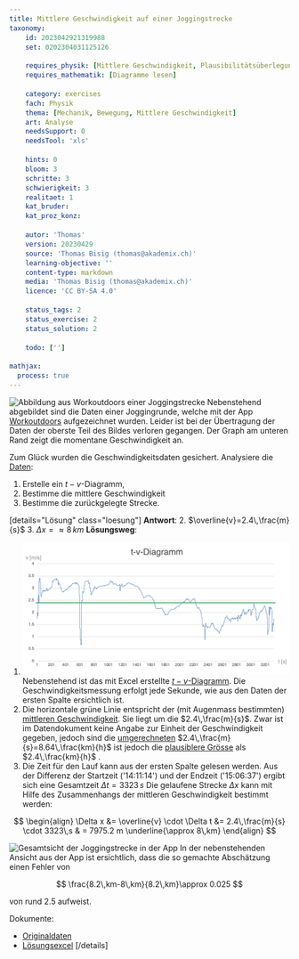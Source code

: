 ```yaml
---
title: Mittlere Geschwindigkeit auf einer Joggingstrecke
taxonomy:
	id: 2023042921319988
	set: 0202304031125126

	requires_physik: [Mittlere Geschwindigkeit, Plausibilitätsüberlegung, SI-Einheit, t-v-Diagramm]
	requires_mathematik: [Diagramme lesen]

	category: exercises
	fach: Physik
	thema: [Mechanik, Bewegung, Mittlere Geschwindigkeit]
	art: Analyse
	needsSupport: 0
	needsTool: 'xls'

	hints: 0
	bloom: 3
	schritte: 3
	schwierigkeit: 3
	realitaet: 1
	kat_bruder:
	kat_proz_konz:

	autor: 'Thomas'
	version: 20230429
	source: 'Thomas Bisig (thomas@akademix.ch)'
	learning-objective: ''
	content-type: markdown
	media: 'Thomas Bisig (thomas@akademix.ch)'
	licence: 'CC BY-SA 4.0'

	status_tags: 2
	status_exercise: 2
	status_solution: 2

	todo: ['']

mathjax:
  process: true
---
```

![Abbildung aus Workoutdoors einer Joggingstrecke](exercise-40-1.png?class=img_exercise)
Nebenstehend abgebildet sind die Daten einer Joggingrunde, welche mit der App [Workoutdoors](http://www.workoutdoors.com) aufgezeichnet wurden. Leider ist bei der Übertragung der Daten der oberste Teil des Bildes verloren gegangen. Der Graph am unteren Rand zeigt die momentane Geschwindigkeit an.

Zum Glück wurden die Geschwindigkeitsdaten gesichert. Analysiere die [Daten](exercise-40-daten.xlsx):
1. Erstelle ein $t-v$-Diagramm,
2. Bestimme die mittlere Geschwindigkeit
3. Bestimme die zurückgelegte Strecke.

[details="Lösung" class="loesung"]
**Antwort**:
2. $\overline{v}=2.4\,\frac{m}{s}$
3. $\Delta x=\approx 8\,km$
**Lösungsweg**:
1. ![Diagramm der Joggingstrecke](t-v-diagramm.png?class=img_exercise) Nebenstehend ist das mit Excel erstellte [$t-v$-Diagramm](/konzepte/konzept-1). Die Geschwindigkeitsmessung erfolgt jede Sekunde, wie aus den Daten der ersten Spalte ersichtlich ist.
2. Die horizontale grüne Linie entspricht der (mit Augenmass bestimmten) [mittleren Geschwindigkeit](/konzepte/konzept-1). Sie liegt um die $2.4\,\frac{m}{s}$. Zwar ist im Datendokument keine Angabe zur Einheit der Geschwindigkeit gegeben, jedoch sind die [umgerechneten](/konzepte/konzept-1) $2.4\,\frac{m}{s}=8.64\,\frac{km}{h}$ ist jedoch die [plausiblere Grösse](/konzepte/konzept-1) als $2.4\,\frac{km}{h}$ .
3. Die Zeit für den Lauf kann aus der ersten Spalte gelesen werden. Aus der Differenz der Startzeit ('14:11:14') und der Endzeit ('15:06:37') ergibt sich eine Gesamtzeit $\Delta t = 3323\,s$ Die gelaufene Strecke $\Delta x$ kann mit Hilfe des Zusammenhangs der mittleren Geschwindigkeit bestimmt werden:

$$
\begin{align}
\Delta x 	&= \overline{v} \cdot \Delta t
					&= 2.4\,\frac{m}{s} \cdot 3323\,s
					& = 7975.2 m \underline{\approx 8\,km}
\end{align}
$$

![Gesamtsicht der Joggingstrecke in der App](exercise-40-2.png?class=img_exercise) In der nebenstehenden Ansicht aus der App ist ersichtlich, dass die so gemachte Abschätzung einen Fehler von

$$
\frac{8.2\,km-8\,km}{8.2\,km}\approx 0.025
$$

von rund $2.5%$ aufweist.

Dokumente:
- [Originaldaten](exercise-40-daten-orig.xlsx)
- [Lösungsexcel](exercise-40-daten-lsg.xlsx)
[/details]
